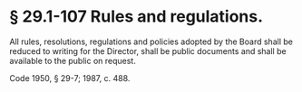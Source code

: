# § 29.1-107 Rules and regulations.

<p>All rules, resolutions, regulations and policies adopted by the Board shall be reduced to writing for the Director, shall be public documents and shall be available to the public on request.</p><p>Code 1950, § 29-7; 1987, c. 488.</p>